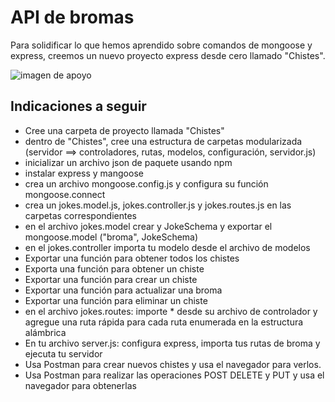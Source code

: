 # API de bromas

Para solidificar lo que hemos aprendido sobre comandos de mongoose y express, creemos un nuevo proyecto express desde cero llamado "Chistes".

![imagen de apoyo](https://s3.amazonaws.com/General_V88/boomyeah2015/codingdojo/curriculum/content/chapter/JokeAPI_%282%29.png)

## Indicaciones a seguir

-   Cree una carpeta de proyecto llamada "Chistes"
-   dentro de "Chistes", cree una estructura de carpetas modularizada (servidor ==> controladores, rutas, modelos, configuración, servidor.js)
-   inicializar un archivo json de paquete usando npm
-   instalar express y mangoose
-   crea un archivo mongoose.config.js y configura su función mongoose.connect
-   crea un jokes.model.js, jokes.controller.js y jokes.routes.js en las carpetas correspondientes
-   en el archivo jokes.model crear y JokeSchema y exportar el mongoose.model ("broma", JokeSchema)
-   en el jokes.controller importa tu modelo desde el archivo de modelos
-   Exportar una función para obtener todos los chistes
-   Exporta una función para obtener un chiste
-   Exportar una función para crear un chiste
-   Exportar una función para actualizar una broma
-   Exportar una función para eliminar un chiste
-   en el archivo jokes.routes: importe \* desde su archivo de controlador y agregue una ruta rápida para cada ruta enumerada en la estructura alámbrica
-   En tu archivo server.js: configura express, importa tus rutas de broma y ejecuta tu servidor
-   Usa Postman para crear nuevos chistes y usa el navegador para verlos.
-   Usa Postman para realizar las operaciones POST DELETE y PUT y usa el navegador para obtenerlas
